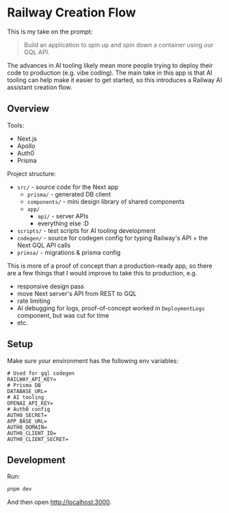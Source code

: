 # Railway Creation Flow

This is my take on the prompt: 
> Build an application to spin up and spin down a container using our GQL API.

The advances in AI tooling likely mean more people trying to deploy their code to production (e.g. vibe coding). The main take in this app is that AI tooling can help make it easier to get started, so this introduces a Railway AI assistant creation flow.

## Overview

Tools:
- Next.js
- Apollo
- Auth0
- Prisma

Project structure:
- `src/` - source code for the Next app
  - `prisma/` - generated DB client
  - `components/` - mini design library of shared components
  - `app/`
    - `api/` - server APIs
    - everything else :D
- `scripts/` - test scripts for AI tooling development
- `codegen/` - source for codegen config for typing Railway's API + the Next GQL API calls
- `primsa/` - migrations & prisma config

This is more of a proof of concept than a production-ready app, so there are a few things that I would improve to take this to production, e.g.
- responsive design pass
- move Next server's API from REST to GQL
- rate limiting
- AI debugging for logs, proof-of-concept worked in `DeploymentLogs` component, but was cut for time
- etc.

## Setup

Make sure your environment has the following env variables:

```
# Used for gql codegen
RAILWAY_API_KEY=
# Prisma DB
DATABASE_URL=
# AI tooling
OPENAI_API_KEY=
# Auth0 config
AUTH0_SECRET=
APP_BASE_URL=
AUTH0_DOMAIN=
AUTH0_CLIENT_ID=
AUTH0_CLIENT_SECRET=
```


## Development 

Run:

```bash
pnpm dev
```

And then open [http://localhost:3000](http://localhost:3000).
